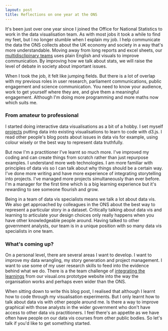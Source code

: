 ```yaml
---
layout: post
title: Reflections on one year at the ONS
---
```


It's been just over one year since I joined the Office for National Statistics to work in the data visualisation team. As with most jobs it took a while to find my feet, but I no longer stumble when I explain my job. I help communicate the data the ONS collects about the UK economy and society in a way that's more understandable. Moving away from long reports and excel sheets, our [multidisclipinary teams](http://henrylau.co.uk/2018/01/11/The-digital-content-team/) uses plain English and visuals to improve communication. By improving how we talk about stats, we will raise the level of debate in society about important issues. 

When I took the job, it felt like jumping fields. But there is a lot of overlap with my previous roles in user research, parliament communications, public engagement and science communication. You need to know your audience, work to get yourself where they are, and give them a meaningful engagement. Although I'm doing more programming and more maths now which suits me. 

###  From amateur to professional

I started doing interactive data visualisations as a bit of a hobby. I set myself [projects](https://aroundtheworldin80doughs.tumblr.com/index) putting data into existing visualisations to learn to code with d3.js. I read other people's blog posts about issues in data vis for example, using colour wisely or the best way to represent data truthfully.

But now I'm a practitioner I've learnt so much more. I've improved my coding and can create things from scratch rather than just repurpose examples. I understand more web technologies. I am more familiar with principles of data vis so I can talk about why things should be a certain way. I've done more writing and have more experience of integrating storytelling into projects. I've managed more projects simultaneously than ever before. I'm a manager for the first time which is a big learning experience but it's rewarding to see someone flourish and grow. 

Being in a team of data vis specialists means we talk a lot about data vis. We also get approached by colleagues in the ONS about the best way to represent a particular story in a dataset. Critically talking about  data vis and learning to articulate your design choices only really happens when you have other knowledgeable people around. Having talked to other government analysts, our team is in a unique position with so many data vis specialists in one team.

### What's coming up?

On a personal level, there are several areas I want to develop. I want to improve my data wrangling, my story generation and project management. I want to use some of my user research skills to feed into the evidence behind what we do. There is a the team challenge of [integrating the learnings](https://digitalblog.ons.gov.uk/2018/03/27/three-years-of-visual-ons-what-weve-learned/) from our visual.ons prototype website into the way the organisation works and perhaps even wider than the ONS. 

When sitting down to write this blog post, I realised that although I learnt how to code through my visualisation experiments. But I only learnt how to talk about data vis with other people around me. Is there a way to improve graphical with those analysts in the wider government who don't have access to other data vis practitioners. I feel there's an appetite as we have often have people on our data vis courses from other public bodies. So let's talk if you'd like to get something started. 

